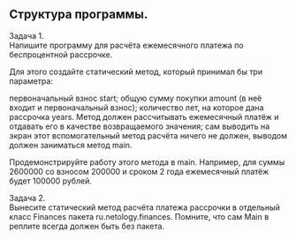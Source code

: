 ## Структура программы.  
Задача 1.  
Напишите программу для расчёта ежемесячного платежа по беспроцентной рассрочке.

Для этого создайте статический метод, который принимал бы три параметра:

первоначальный взнос start;
общую сумму покупки amount (в неё входит и первоначальный взнос);
количество лет, на которое дана рассрочка years.
Метод должен рассчитывать ежемесячный платёж и отдавать его в качестве возвращаемого значения; сам выводить на экран этот вспомогательный метод расчёта ничего не должен, выводом должен заниматься метод main.

Продемонстрируйте работу этого метода в main. Например, для суммы 2600000 со взносом 200000 и сроком 2 года ежемесячный платёж будет 100000 рублей.

Задача 2.  
Вынесите статический метод расчёта платежа рассрочки в отдельный класс Finances пакета ru.netology.finances. Помните, что сам Main в реплите всегда должен быть без пакета.
